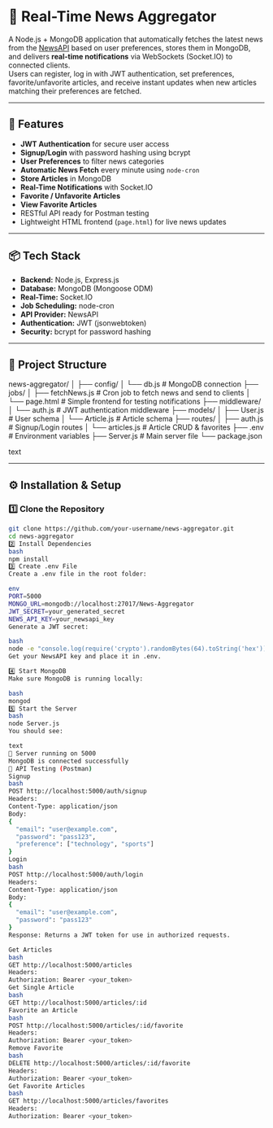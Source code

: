 # 📰 Real-Time News Aggregator

A Node.js + MongoDB application that automatically fetches the latest news from the [NewsAPI](https://newsapi.org/) based on user preferences, stores them in MongoDB, and delivers **real-time notifications** via WebSockets (Socket.IO) to connected clients.  
Users can register, log in with JWT authentication, set preferences, favorite/unfavorite articles, and receive instant updates when new articles matching their preferences are fetched.

---

## 🚀 Features
- **JWT Authentication** for secure user access
- **Signup/Login** with password hashing using bcrypt
- **User Preferences** to filter news categories
- **Automatic News Fetch** every minute using `node-cron`
- **Store Articles** in MongoDB
- **Real-Time Notifications** with Socket.IO
- **Favorite / Unfavorite Articles**
- **View Favorite Articles**
- RESTful API ready for Postman testing
- Lightweight HTML frontend (`page.html`) for live news updates

---

## 📦 Tech Stack
- **Backend:** Node.js, Express.js
- **Database:** MongoDB (Mongoose ODM)
- **Real-Time:** Socket.IO
- **Job Scheduling:** node-cron
- **API Provider:** NewsAPI
- **Authentication:** JWT (jsonwebtoken)
- **Security:** bcrypt for password hashing

---

## 📂 Project Structure
news-aggregator/
│
├── config/
│ └── db.js # MongoDB connection
├── jobs/
│ ├── fetchNews.js # Cron job to fetch news and send to clients
│ └── page.html # Simple frontend for testing notifications
├── middleware/
│ └── auth.js # JWT authentication middleware
├── models/
│ ├── User.js # User schema
│ └── Article.js # Article schema
├── routes/
│ ├── auth.js # Signup/Login routes
│ └── articles.js # Article CRUD & favorites
├── .env # Environment variables
├── Server.js # Main server file
└── package.json

text

---

## ⚙️ Installation & Setup

### 1️⃣ Clone the Repository
```bash
git clone https://github.com/your-username/news-aggregator.git
cd news-aggregator
2️⃣ Install Dependencies
bash
npm install
3️⃣ Create .env File
Create a .env file in the root folder:

env
PORT=5000
MONGO_URL=mongodb://localhost:27017/News-Aggregator
JWT_SECRET=your_generated_secret
NEWS_API_KEY=your_newsapi_key
Generate a JWT secret:

bash
node -e "console.log(require('crypto').randomBytes(64).toString('hex'))"
Get your NewsAPI key and place it in .env.

4️⃣ Start MongoDB
Make sure MongoDB is running locally:

bash
mongod
5️⃣ Start the Server
bash
node Server.js
You should see:

text
🚀 Server running on 5000
MongoDB is connected successfully
🧪 API Testing (Postman)
Signup
bash
POST http://localhost:5000/auth/signup
Headers:
Content-Type: application/json
Body:
{
  "email": "user@example.com",
  "password": "pass123",
  "preference": ["technology", "sports"]
}
Login
bash
POST http://localhost:5000/auth/login
Headers:
Content-Type: application/json
Body:
{
  "email": "user@example.com",
  "password": "pass123"
}
Response: Returns a JWT token for use in authorized requests.

Get Articles
bash
GET http://localhost:5000/articles
Headers:
Authorization: Bearer <your_token>
Get Single Article
bash
GET http://localhost:5000/articles/:id
Favorite an Article
bash
POST http://localhost:5000/articles/:id/favorite
Headers:
Authorization: Bearer <your_token>
Remove Favorite
bash
DELETE http://localhost:5000/articles/:id/favorite
Headers:
Authorization: Bearer <your_token>
Get Favorite Articles
bash
GET http://localhost:5000/articles/favorites
Headers:
Authorization: Bearer <your_token>
